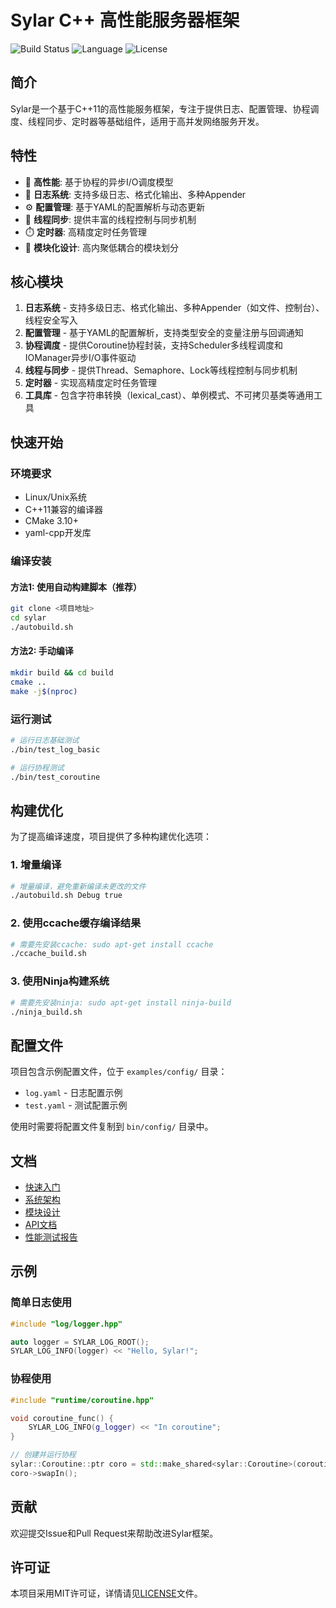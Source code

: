 # Sylar C++ 高性能服务器框架

![Build Status](https://img.shields.io/badge/build-passing-brightgreen)
![Language](https://img.shields.io/badge/language-C++11-blue)
![License](https://img.shields.io/badge/license-MIT-blue)

## 简介

Sylar是一个基于C++11的高性能服务框架，专注于提供日志、配置管理、协程调度、线程同步、定时器等基础组件，适用于高并发网络服务开发。

## 特性

- 🚀 **高性能**: 基于协程的异步I/O调度模型
- 📝 **日志系统**: 支持多级日志、格式化输出、多种Appender
- ⚙️  **配置管理**: 基于YAML的配置解析与动态更新
- 🧵 **线程同步**: 提供丰富的线程控制与同步机制
- ⏱️  **定时器**: 高精度定时任务管理
- 🧩 **模块化设计**: 高内聚低耦合的模块划分

## 核心模块

1. **日志系统** - 支持多级日志、格式化输出、多种Appender（如文件、控制台）、线程安全写入
2. **配置管理** - 基于YAML的配置解析，支持类型安全的变量注册与回调通知
3. **协程调度** - 提供Coroutine协程封装，支持Scheduler多线程调度和IOManager异步I/O事件驱动
4. **线程与同步** - 提供Thread、Semaphore、Lock等线程控制与同步机制
5. **定时器** - 实现高精度定时任务管理
6. **工具库** - 包含字符串转换（lexical_cast）、单例模式、不可拷贝基类等通用工具

## 快速开始

### 环境要求
- Linux/Unix系统
- C++11兼容的编译器
- CMake 3.10+
- yaml-cpp开发库

### 编译安装

#### 方法1: 使用自动构建脚本（推荐）
```bash
git clone <项目地址>
cd sylar
./autobuild.sh
```

#### 方法2: 手动编译
```bash
mkdir build && cd build
cmake ..
make -j$(nproc)
```

### 运行测试
```bash
# 运行日志基础测试
./bin/test_log_basic

# 运行协程测试
./bin/test_coroutine
```

## 构建优化

为了提高编译速度，项目提供了多种构建优化选项：

### 1. 增量编译
```bash
# 增量编译，避免重新编译未更改的文件
./autobuild.sh Debug true
```

### 2. 使用ccache缓存编译结果
```bash
# 需要先安装ccache: sudo apt-get install ccache
./ccache_build.sh
```

### 3. 使用Ninja构建系统
```bash
# 需要先安装ninja: sudo apt-get install ninja-build
./ninja_build.sh
```

## 配置文件

项目包含示例配置文件，位于 `examples/config/` 目录：
- `log.yaml` - 日志配置示例
- `test.yaml` - 测试配置示例

使用时需要将配置文件复制到 `bin/config/` 目录中。

## 文档

- [快速入门](docs/guides/quick_start.md)
- [系统架构](docs/architecture/system_arch.md)
- [模块设计](docs/architecture/module_design.md)
- [API文档](docs/api/)
- [性能测试报告](docs/performance/)

## 示例

### 简单日志使用
```cpp
#include "log/logger.hpp"

auto logger = SYLAR_LOG_ROOT();
SYLAR_LOG_INFO(logger) << "Hello, Sylar!";
```

### 协程使用
```cpp
#include "runtime/coroutine.hpp"

void coroutine_func() {
    SYLAR_LOG_INFO(g_logger) << "In coroutine";
}

// 创建并运行协程
sylar::Coroutine::ptr coro = std::make_shared<sylar::Coroutine>(coroutine_func);
coro->swapIn();
```

## 贡献

欢迎提交Issue和Pull Request来帮助改进Sylar框架。

## 许可证

本项目采用MIT许可证，详情请见[LICENSE](LICENSE)文件。